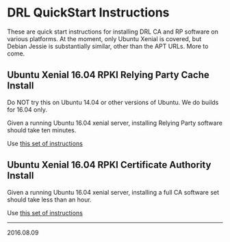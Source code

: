 # DRL QuickStart Instructions

These are quick start instructions for installing DRL CA and RP software
on various platforms.  At the moment, only Ubuntu Xenial is covered, but
Debian Jessie is substantially similar, other than the APT URLs.
More to come.

## Ubuntu Xenial 16.04 RPKI Relying Party Cache Install

Do NOT try this on Ubuntu 14.04 or other versions of Ubuntu.  We do
builds for 16.04 only.

Given a running Ubuntu 16.04 xenial server, installing Relying Party
software should take ten minutes.

Use [this set of instructions](xenial-rp.md)

## Ubuntu Xenial 16.04 RPKI Certificate Authority Install

Given a running Ubuntu 16.04 xenial server, installing a full CA
software set should take less than an hour.

Use [this set of instructions](xenial-ca.md)

---
2016.08.09
